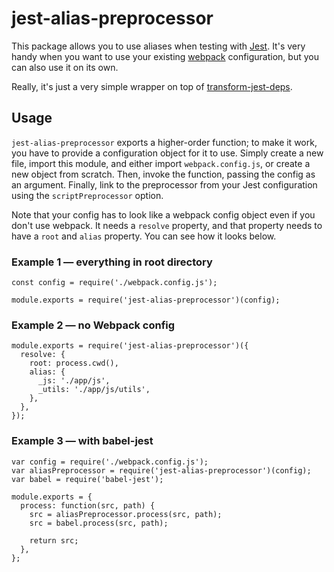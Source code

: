 # jest-alias-preprocessor
This package allows you to use aliases when testing with [Jest](https://github.com/facebook/jest). It's very handy when you want to use your existing [webpack](https://github.com/webpack/webpack) configuration, but you can also use it on its own.

Really, it's just a very simple wrapper on top of [transform-jest-deps](https://github.com/Ticketmaster/transform-jest-deps).

## Usage
`jest-alias-preprocessor` exports a higher-order function; to make it work, you have to provide a configuration object for it to use. Simply create a new file, import this module, and either import `webpack.config.js`, or create a new object from scratch. Then, invoke the function, passing the config as an argument. Finally, link to the preprocessor from your Jest configuration using the `scriptPreprocessor` option.

Note that your config has to look like a webpack config object even if you don't use webpack. It needs a `resolve` property, and that property needs to have a `root` and `alias` property. You can see how it looks below.

### Example 1 ― everything in root directory
```
const config = require('./webpack.config.js');

module.exports = require('jest-alias-preprocessor')(config);
```

### Example 2 ― no Webpack config
```
module.exports = require('jest-alias-preprocessor')({
  resolve: {
    root: process.cwd(),
    alias: {
      _js: './app/js',
      _utils: './app/js/utils',
    },
  },
});
```

### Example 3 ― with babel-jest
```
var config = require('./webpack.config.js');
var aliasPreprocessor = require('jest-alias-preprocessor')(config);
var babel = require('babel-jest');

module.exports = {
  process: function(src, path) {
    src = aliasPreprocessor.process(src, path);
    src = babel.process(src, path);

    return src;
  },
};
```

